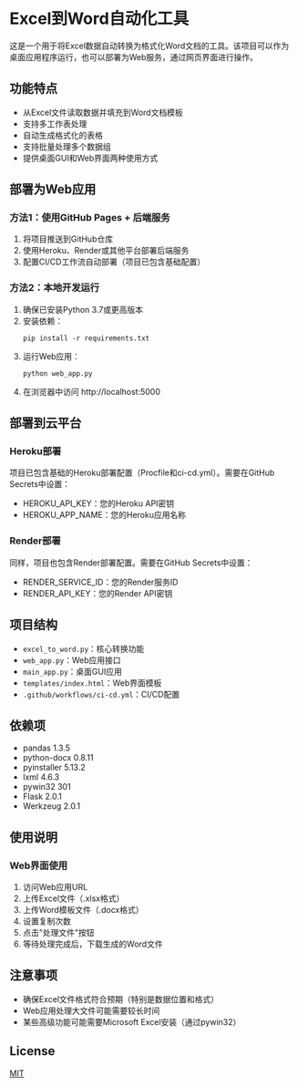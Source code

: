 # Excel到Word自动化工具

这是一个用于将Excel数据自动转换为格式化Word文档的工具。该项目可以作为桌面应用程序运行，也可以部署为Web服务，通过网页界面进行操作。

## 功能特点

- 从Excel文件读取数据并填充到Word文档模板
- 支持多工作表处理
- 自动生成格式化的表格
- 支持批量处理多个数据组
- 提供桌面GUI和Web界面两种使用方式

## 部署为Web应用

### 方法1：使用GitHub Pages + 后端服务

1. 将项目推送到GitHub仓库
2. 使用Heroku、Render或其他平台部署后端服务
3. 配置CI/CD工作流自动部署（项目已包含基础配置）

### 方法2：本地开发运行

1. 确保已安装Python 3.7或更高版本
2. 安装依赖：
   ```
   pip install -r requirements.txt
   ```
3. 运行Web应用：
   ```
   python web_app.py
   ```
4. 在浏览器中访问 http://localhost:5000

## 部署到云平台

### Heroku部署

项目已包含基础的Heroku部署配置（Procfile和ci-cd.yml）。需要在GitHub Secrets中设置：
- HEROKU_API_KEY：您的Heroku API密钥
- HEROKU_APP_NAME：您的Heroku应用名称

### Render部署

同样，项目也包含Render部署配置。需要在GitHub Secrets中设置：
- RENDER_SERVICE_ID：您的Render服务ID
- RENDER_API_KEY：您的Render API密钥

## 项目结构

- `excel_to_word.py`：核心转换功能
- `web_app.py`：Web应用接口
- `main_app.py`：桌面GUI应用
- `templates/index.html`：Web界面模板
- `.github/workflows/ci-cd.yml`：CI/CD配置

## 依赖项

- pandas 1.3.5
- python-docx 0.8.11
- pyinstaller 5.13.2
- lxml 4.6.3
- pywin32 301
- Flask 2.0.1
- Werkzeug 2.0.1

## 使用说明

### Web界面使用

1. 访问Web应用URL
2. 上传Excel文件（.xlsx格式）
3. 上传Word模板文件（.docx格式）
4. 设置复制次数
5. 点击"处理文件"按钮
6. 等待处理完成后，下载生成的Word文件

## 注意事项

- 确保Excel文件格式符合预期（特别是数据位置和格式）
- Web应用处理大文件可能需要较长时间
- 某些高级功能可能需要Microsoft Excel安装（通过pywin32）

## License

[MIT](https://opensource.org/licenses/MIT)